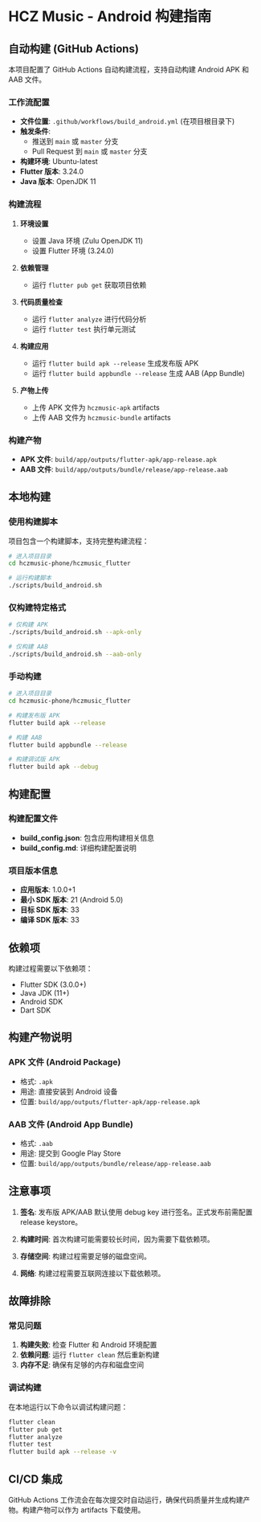 # HCZ Music - Android 构建指南

## 自动构建 (GitHub Actions)

本项目配置了 GitHub Actions 自动构建流程，支持自动构建 Android APK 和 AAB 文件。

### 工作流配置

- **文件位置**: `.github/workflows/build_android.yml` (在项目根目录下)
- **触发条件**: 
  - 推送到 `main` 或 `master` 分支
  - Pull Request 到 `main` 或 `master` 分支
- **构建环境**: Ubuntu-latest
- **Flutter 版本**: 3.24.0
- **Java 版本**: OpenJDK 11

### 构建流程

1. **环境设置**
   - 设置 Java 环境 (Zulu OpenJDK 11)
   - 设置 Flutter 环境 (3.24.0)

2. **依赖管理**
   - 运行 `flutter pub get` 获取项目依赖

3. **代码质量检查**
   - 运行 `flutter analyze` 进行代码分析
   - 运行 `flutter test` 执行单元测试

4. **构建应用**
   - 运行 `flutter build apk --release` 生成发布版 APK
   - 运行 `flutter build appbundle --release` 生成 AAB (App Bundle)

5. **产物上传**
   - 上传 APK 文件为 `hczmusic-apk` artifacts
   - 上传 AAB 文件为 `hczmusic-bundle` artifacts

### 构建产物

- **APK 文件**: `build/app/outputs/flutter-apk/app-release.apk`
- **AAB 文件**: `build/app/outputs/bundle/release/app-release.aab`

## 本地构建

### 使用构建脚本

项目包含一个构建脚本，支持完整构建流程：

```bash
# 进入项目目录
cd hczmusic-phone/hczmusic_flutter

# 运行构建脚本
./scripts/build_android.sh
```

### 仅构建特定格式

```bash
# 仅构建 APK
./scripts/build_android.sh --apk-only

# 仅构建 AAB
./scripts/build_android.sh --aab-only
```

### 手动构建

```bash
# 进入项目目录
cd hczmusic-phone/hczmusic_flutter

# 构建发布版 APK
flutter build apk --release

# 构建 AAB
flutter build appbundle --release

# 构建调试版 APK
flutter build apk --debug
```

## 构建配置

### 构建配置文件

- **build_config.json**: 包含应用构建相关信息
- **build_config.md**: 详细构建配置说明

### 项目版本信息

- **应用版本**: 1.0.0+1
- **最小 SDK 版本**: 21 (Android 5.0)
- **目标 SDK 版本**: 33
- **编译 SDK 版本**: 33

## 依赖项

构建过程需要以下依赖项：

- Flutter SDK (3.0.0+)
- Java JDK (11+)
- Android SDK
- Dart SDK

## 构建产物说明

### APK 文件 (Android Package)

- 格式: `.apk`
- 用途: 直接安装到 Android 设备
- 位置: `build/app/outputs/flutter-apk/app-release.apk`

### AAB 文件 (Android App Bundle)

- 格式: `.aab`
- 用途: 提交到 Google Play Store
- 位置: `build/app/outputs/bundle/release/app-release.aab`

## 注意事项

1. **签名**: 发布版 APK/AAB 默认使用 debug key 进行签名。正式发布前需配置 release keystore。

2. **构建时间**: 首次构建可能需要较长时间，因为需要下载依赖项。

3. **存储空间**: 构建过程需要足够的磁盘空间。

4. **网络**: 构建过程需要互联网连接以下载依赖项。

## 故障排除

### 常见问题

1. **构建失败**: 检查 Flutter 和 Android 环境配置
2. **依赖问题**: 运行 `flutter clean` 然后重新构建
3. **内存不足**: 确保有足够的内存和磁盘空间

### 调试构建

在本地运行以下命令以调试构建问题：

```bash
flutter clean
flutter pub get
flutter analyze
flutter test
flutter build apk --release -v
```

## CI/CD 集成

GitHub Actions 工作流会在每次提交时自动运行，确保代码质量并生成构建产物。构建产物可以作为 artifacts 下载使用。